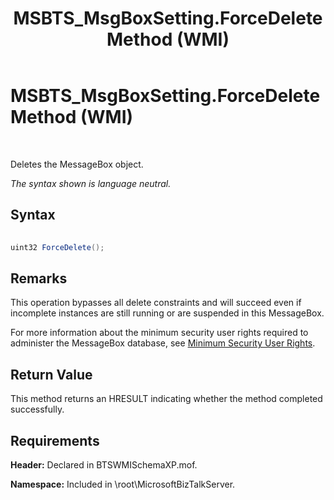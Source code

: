 ﻿---
title: MSBTS_MsgBoxSetting.ForceDelete Method (WMI)
TOCTitle: MSBTS_MsgBoxSetting.ForceDelete Method (WMI)
ms:assetid: 7399c9ff-ef94-44b7-973d-a183d63109d2
ms:mtpsurl: https://msdn.microsoft.com/en-us/library/Aa560820(v=BTS.80)
ms:contentKeyID: 51528934
ms.date: 08/30/2017
mtps_version: v=BTS.80
---

# MSBTS\_MsgBoxSetting.ForceDelete Method (WMI)

 

Deletes the MessageBox object.

*The syntax shown is language neutral.*

## Syntax

```C#
  
uint32 ForceDelete();  
```

## Remarks

This operation bypasses all delete constraints and will succeed even if incomplete instances are still running or are suspended in this MessageBox.

For more information about the minimum security user rights required to administer the MessageBox database, see [Minimum Security User Rights](https://msdn.microsoft.com/library/aa559845\(v=bts.80\)).

## Return Value

This method returns an HRESULT indicating whether the method completed successfully.

## Requirements

**Header:** Declared in BTSWMISchemaXP.mof.

**Namespace:** Included in \\root\\MicrosoftBizTalkServer.

